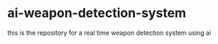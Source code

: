 # ai-weapon-detection-system
 this is the repository for a real time weapon detection system using ai
